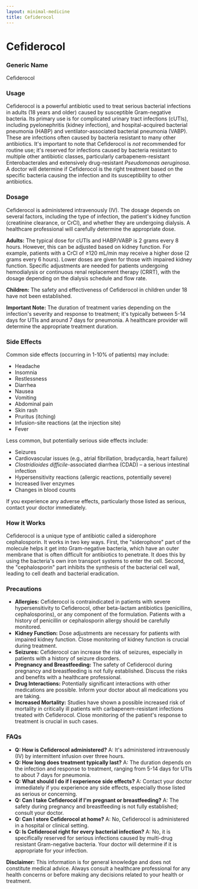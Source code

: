 ```yaml
---
layout: minimal-medicine
title: Cefiderocol
---
```


# Cefiderocol
### Generic Name
Cefiderocol

### Usage

Cefiderocol is a powerful antibiotic used to treat serious bacterial infections in adults (18 years and older) caused by susceptible Gram-negative bacteria.  Its primary use is for complicated urinary tract infections (cUTIs), including pyelonephritis (kidney infection), and hospital-acquired bacterial pneumonia (HABP) and ventilator-associated bacterial pneumonia (VABP).  These are infections often caused by bacteria resistant to many other antibiotics.  It's important to note that Cefiderocol is *not* recommended for routine use; it's reserved for infections caused by bacteria resistant to multiple other antibiotic classes, particularly carbapenem-resistant Enterobacterales and extensively drug-resistant *Pseudomonas aeruginosa*.  A doctor will determine if Cefiderocol is the right treatment based on the specific bacteria causing the infection and its susceptibility to other antibiotics.

### Dosage

Cefiderocol is administered intravenously (IV). The dosage depends on several factors, including the type of infection, the patient's kidney function (creatinine clearance, or CrCl), and whether they are undergoing dialysis.  A healthcare professional will carefully determine the appropriate dose.

**Adults:**  The typical dose for cUTIs and HABP/VABP is 2 grams every 8 hours. However, this can be adjusted based on kidney function. For example, patients with a CrCl of ≥120 mL/min may receive a higher dose (2 grams every 6 hours).  Lower doses are given for those with impaired kidney function. Specific adjustments are needed for patients undergoing hemodialysis or continuous renal replacement therapy (CRRT), with the dosage depending on the dialysis schedule and flow rate.

**Children:** The safety and effectiveness of Cefiderocol in children under 18 have not been established.

**Important Note:**  The duration of treatment varies depending on the infection's severity and response to treatment; it's typically between 5-14 days for UTIs and around 7 days for pneumonia. A healthcare provider will determine the appropriate treatment duration.


### Side Effects

Common side effects (occurring in 1-10% of patients) may include:

* Headache
* Insomnia
* Restlessness
* Diarrhea
* Nausea
* Vomiting
* Abdominal pain
* Skin rash
* Pruritus (itching)
* Infusion-site reactions (at the injection site)
* Fever

Less common, but potentially serious side effects include:

* Seizures
*  Cardiovascular issues (e.g., atrial fibrillation, bradycardia, heart failure)
*  *Clostridioides difficile*-associated diarrhea (CDAD) – a serious intestinal infection
*  Hypersensitivity reactions (allergic reactions, potentially severe)
* Increased liver enzymes
* Changes in blood counts

If you experience any adverse effects, particularly those listed as serious, contact your doctor immediately.


### How it Works

Cefiderocol is a unique type of antibiotic called a siderophore cephalosporin.  It works in two key ways. First, the "siderophore" part of the molecule helps it get into Gram-negative bacteria, which have an outer membrane that is often difficult for antibiotics to penetrate. It does this by using the bacteria's own iron transport systems to enter the cell. Second, the "cephalosporin" part inhibits the synthesis of the bacterial cell wall, leading to cell death and bacterial eradication.


### Precautions

* **Allergies:** Cefiderocol is contraindicated in patients with severe hypersensitivity to Cefiderocol, other beta-lactam antibiotics (penicillins, cephalosporins), or any component of the formulation.  Patients with a history of penicillin or cephalosporin allergy should be carefully monitored.
* **Kidney Function:**  Dose adjustments are necessary for patients with impaired kidney function.  Close monitoring of kidney function is crucial during treatment.
* **Seizures:**  Cefiderocol can increase the risk of seizures, especially in patients with a history of seizure disorders.
* **Pregnancy and Breastfeeding:**  The safety of Cefiderocol during pregnancy and breastfeeding is not fully established.  Discuss the risks and benefits with a healthcare professional.
* **Drug Interactions:**  Potentially significant interactions with other medications are possible.  Inform your doctor about all medications you are taking.
* **Increased Mortality:** Studies have shown a possible increased risk of mortality in critically ill patients with carbapenem-resistant infections treated with Cefiderocol. Close monitoring of the patient's response to treatment is crucial in such cases.


### FAQs

* **Q: How is Cefiderocol administered?** A: It's administered intravenously (IV) by intermittent infusion over three hours.
* **Q: How long does treatment typically last?** A: The duration depends on the infection and response to treatment, ranging from 5-14 days for UTIs to about 7 days for pneumonia.
* **Q:  What should I do if I experience side effects?** A: Contact your doctor immediately if you experience any side effects, especially those listed as serious or concerning.
* **Q: Can I take Cefiderocol if I'm pregnant or breastfeeding?** A: The safety during pregnancy and breastfeeding is not fully established; consult your doctor.
* **Q: Can I store Cefiderocol at home?** A: No, Cefiderocol is administered in a hospital or clinical setting.
* **Q: Is Cefiderocol right for every bacterial infection?** A: No, it is specifically reserved for serious infections caused by multi-drug resistant Gram-negative bacteria.  Your doctor will determine if it is appropriate for your infection.


**Disclaimer:** This information is for general knowledge and does not constitute medical advice. Always consult a healthcare professional for any health concerns or before making any decisions related to your health or treatment.
